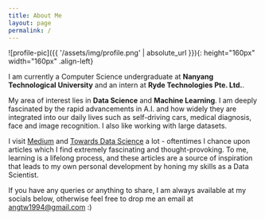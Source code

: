 ```yaml
---
title: About Me
layout: page
permalink: /
---
```

![profile-pic]({{ '/assets/img/profile.png' | absolute_url }}){: height="160px" width="160px" .align-left}

I am currently a Computer Science undergraduate at **Nanyang Technological University** and an intern at **Ryde Technologies Pte. Ltd.**. 

My area of interest lies in **Data Science** and **Machine Learning**. I am deeply fascinated by the rapid advancements in A.I. and how widely they are integrated into our daily lives such as self-driving cars, medical diagnosis, face and image recognition. I also like working with large datasets.

I visit [Medium](https://medium.com) and [Towards Data Science](https://towardsdatascience.com/data-science/home) a lot - oftentimes I chance upon articles which I find extremely fascinating and thought-provoking. To me, learning is a lifelong process, and these articles are a source of inspiration that leads to my own personal development by honing my skills as a Data Scientist.

If you have any queries or anything to share, I am always available at my socials below, otherwise feel free to drop me an email at <angtw1994@gmail.com> :)